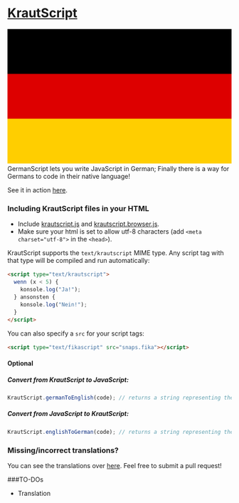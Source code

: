 [KrautScript](https://luca090902.github.io/krautscript/)
==========
![German Flag](/assets/img/flag.png)  
GermanScript lets you write JavaScript in German; Finally there is a way for Germans to code in their native language!

See it in action [here](https://luca090902.github.io/krautscript/). 
### Including KrautScript files in your HTML

- Include [krautscript.js](dist/krautscript.js) and [krautscript.browser.js](dist/krautscript.browser.js).
- Make sure your html is set to allow utf-8 characters (add `<meta charset="utf-8">` in the `<head>`).

KrautScript supports the `text/krautscript` MIME type. Any script tag with that type will be compiled and run automatically:
```html
<script type="text/krautscript">
  wenn (x < 5) {
    konsole.log("Ja!");
  } ansonsten {
    konsole.log("Nein!");
  }
</script>
```

You can also specify a `src` for your script tags: 
```html
<script type="text/fikascript" src="snaps.fika"></script>
```

#### Optional

##### Convert from KrautScript to JavaScript:

```javascript
KrautScript.germanToEnglish(code); // returns a string representing the translated code
```

##### Convert from JavaScript to KrautScript:

```javascript
KrautScript.englishToGerman(code); // returns a string representing the translated code
```

### Missing/incorrect translations?
You can see the translations over [here](https://github.com/pushmatrix/fikascript/blob/gh-pages/dist/krautscript.js#L4). Feel free to submit a pull request!

###TO-DOs
- Translation
